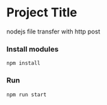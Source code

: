 
# Project Title

nodejs file transfer with http post


### Install  modules 

```
npm install
```

### Run

```
npm run start
```

 